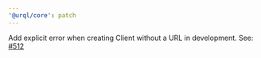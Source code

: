 ```yaml
---
'@urql/core': patch
---
```


Add explicit error when creating Client without a URL in development.
See: [#512](https://github.com/FormidableLabs/urql/pull/512)
